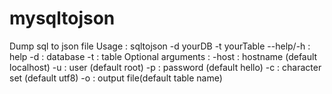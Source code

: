 # mysqltojson

Dump sql to json file
Usage : 
	sqltojson -d yourDB -t yourTable
	--help/-h : help 
	-d : database 
	-t : table
Optional arguments :
	-host : hostname (default localhost)
	-u : user (default root)
	-p : password (default hello)
	-c : character set (default utf8)
	-o : output file(default table name)
